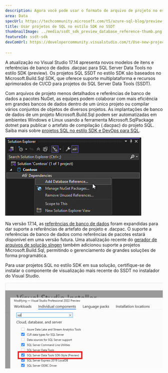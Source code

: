 ```yaml
---
description: Agora você pode usar o formato de arquivo de projeto no estilo SDK em seus projetos do SQL Server Data Tools com recursos aprimorados de depuração de SQL e comparação de esquemas.
area: Data
specUrl: https://techcommunity.microsoft.com/t5/azure-sql-blog/preview-release-of-sdk-style-sql-projects-in-visual-studio-2022/ba-p/4240616
title: Usar projetos de SQL no estilo SDK no SSDT
thumbnailImage: ../media/ssdt_sdk_preview_database_reference-thumb.png
featureId: ssdt-sdk
devComUrl: https://developercommunity.visualstudio.com/t/Use-new-project-file-format-for-sqlproj/480461

---
```



A atualização no Visual Studio 17.14 apresenta novos modelos de itens e referências de banco de dados .dacpac para SQL Server Data Tools no estilo SDK (preview). Os projetos SQL SSDT no estilo SDK são baseados no Microsoft.Build.Sql SDK, que oferece suporte multiplataforma e recursos aprimorados de CI/CD para projetos do SQL Server Data Tools (SSDT).

Com arquivos de projeto menos detalhados e referências de banco de dados a pacotes NuGet, as equipes podem colaborar com mais eficiência em grandes bancos de dados dentro de um único projeto ou compilar vários conjuntos de objetos de diversos projetos. As implantações de banco de dados de um projeto Microsoft.Build.Sql podem ser automatizadas em ambientes Windows e Linux usando a ferramenta Microsoft.SqlPackage dotnet para publicar o artefato de compilação (.dacpac) do projeto SQL. Saiba mais sobre [projetos SQL no estilo SDK e DevOps para SQL](https://aka.ms/sqlprojects).

![Adicionando uma referência de banco de dados no SQL Server Data Tools no estilo SDK](../media/ssdt_sdk_preview_database_reference.png)

Na versão 17.14, as [referências de banco de dados](https://learn.microsoft.com/sql/tools/sql-database-projects/concepts/database-references?pivots=sq1-visual-studio-sdk) foram expandidas para dar suporte a referências de artefato de projeto e .dacpac. O suporte a referências de banco de dados como referências de pacotes estará disponível em uma versão futura. Uma atualização recente do [gerador de arquivos de solução slngen](https://github.com/microsoft/slngen) também adicionou suporte a projetos Microsoft.Build.Sql, permitindo o gerenciamento de grandes soluções de forma programática.

Para usar projetos SQL no estilo SDK em sua solução, certifique-se de instalar o componente de visualização mais recente do SSDT no instalador do Visual Studio.

![Recurso de visualização do SSDT habilitado pelo instalador](../media/ssdt_preview_installer.png)
